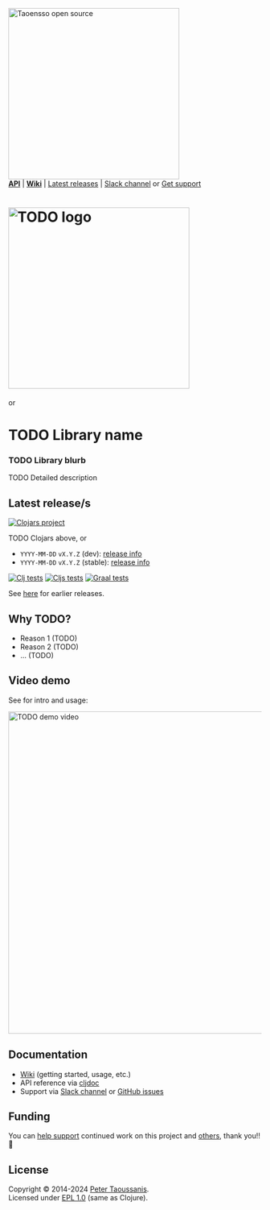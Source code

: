 <a href="https://www.taoensso.com/clojure" title="More stuff by @ptaoussanis at www.taoensso.com"><img src="https://www.taoensso.com/open-source.png" alt="Taoensso open source" width="340"/></a>  
[**API**][cljdoc] | [**Wiki**][GitHub wiki] | [Latest releases](#latest-releases) | [Slack channel][] or [Get support][GitHub issues]

<!-- ../../ from README to get to base of GitHub project -->
<!-- ../ from wiki to get to base of GitHub project -->
<!-- ../../raw/master/<path> to get image in repo -->
<!-- ../../blob/master/<path> to get file in repo -->
<!-- ../../tree/master/<path> to get dir in repo -->

# <img src="https://raw.githubusercontent.com/taoensso/TODO/master/imgs/logo.svg" alt="TODO logo" width="360"/>
or
# TODO Library name

### TODO Library blurb

TODO Detailed description

## Latest release/s

[![Clojars project][Clojars SVG]][Clojars URL] 

TODO Clojars above, or

- `YYYY-MM-DD` `vX.Y.Z` (dev): [release info](../../releases/tag/vTODO)
- `YYYY-MM-DD` `vX.Y.Z` (stable): [release info](../../releases/tag/vTODO)

[![Clj tests][Clj tests SVG]][Clj tests URL]
[![Cljs tests][Cljs tests SVG]][Cljs tests URL]
[![Graal tests][Graal tests SVG]][Graal tests URL]

See [here][GitHub releases] for earlier releases.

## Why TODO?

- Reason 1 (TODO)
- Reason 2 (TODO)
- ... (TODO)

## Video demo

See for  intro and usage:

<a href="https://www.youtube.com/watch?v=TODO_ID" target="_blank">
 <img src="https://img.youtube.com/vi/TODO_ID/maxresdefault.jpg" alt="TODO demo video" width="640" border="0" />
</a>

## Documentation

- [Wiki][GitHub wiki] (getting started, usage, etc.)
- API reference via [cljdoc][cljdoc]
- Support via [Slack channel][] or [GitHub issues][]

## Funding

You can [help support][sponsor] continued work on this project and [others][my work], thank you!! 🙏

## License

Copyright &copy; 2014-2024 [Peter Taoussanis][].  
Licensed under [EPL 1.0](LICENSE.txt) (same as Clojure).

<!-- Common -->

[GitHub releases]: ../../releases
[GitHub issues]:   ../../issues
[GitHub wiki]:     ../../wiki
[Slack channel]: https://www.taoensso.com/TODO/slack

[Peter Taoussanis]: https://www.taoensso.com
[sponsor]:          https://www.taoensso.com/sponsor
[my work]:          https://www.taoensso.com/clojure-libraries

<!-- Project -->

[cljdoc]: https://cljdoc.org/d/com.taoensso/TODO/CURRENT/api/taoensso.TODO

[Clojars SVG]: https://img.shields.io/clojars/v/com.taoensso/TODO.svg
[Clojars URL]: https://clojars.org/com.taoensso/TODO

[Clj tests SVG]:  https://github.com/taoensso/TODO/actions/workflows/clj-tests.yml/badge.svg
[Clj tests URL]:  https://github.com/taoensso/TODO/actions/workflows/clj-tests.yml
[Cljs tests SVG]:  https://github.com/taoensso/TODO/actions/workflows/cljs-tests.yml/badge.svg
[Cljs tests URL]:  https://github.com/taoensso/TODO/actions/workflows/cljs-tests.yml
[Graal tests SVG]: https://github.com/taoensso/TODO/actions/workflows/graal-tests.yml/badge.svg
[Graal tests URL]: https://github.com/taoensso/TODO/actions/workflows/graal-tests.yml